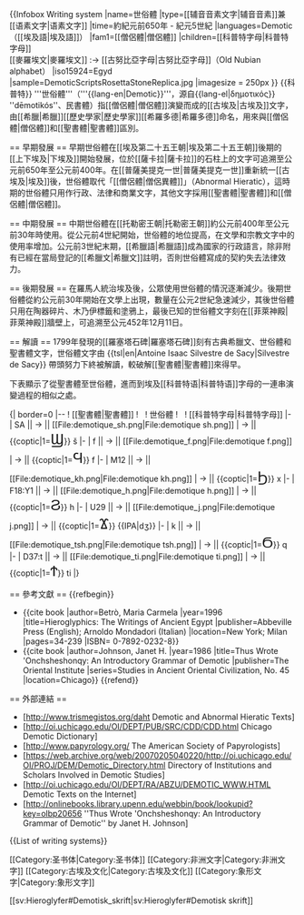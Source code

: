 {{Infobox Writing system
|name=世俗體
|type=[[辅音音素文字|辅音音素]]兼[[语素文字|语素文字]]
|time=約紀元前650年 - 紀元5世紀
|languages=Demotic（[[埃及語|埃及語]]）
|fam1=[[僧侶體|僧侶體]]
|children=[[科普特字母|科普特字母]] <br />
[[麥羅埃文|麥羅埃文]]
:→  [[古努比亞字母|古努比亞字母]]（Old Nubian alphabet）
|iso15924=Egyd
|sample=DemoticScriptsRosettaStoneReplica.jpg
|imagesize   = 250px
}}
{{科普特}}
'''世俗體'''（'''{{lang-en|Demotic}}'''，源自{{lang-el|δημοτικός}} ''dēmotikós''、民書體）指[[僧侶體|僧侶體]]演變而成的[[古埃及|古埃及]]文字，由[[希臘|希臘]][[歷史學家|歷史學家]][[希羅多德|希羅多德]]命名，用來與[[僧侶體|僧侶體]]和[[聖書體|聖書體]]區別。

== 早期發展 ==
早期世俗體在[[埃及第二十五王朝|埃及第二十五王朝]]後期的[[上下埃及|下埃及]]開始發展，位於[[薩卡拉|薩卡拉]]的石柱上的文字可追溯至公元前650年至公元前400年。在[[普薩美提克一世|普薩美提克一世]]重新統一[[古埃及|埃及]]後，世俗體取代「[[僧侶體|僧侶異體]]」（Abnormal Hieratic），這時期的世俗體只用作行政、法律和商業文字，其他文字採用[[聖書體|聖書體]]和[[僧侶體|僧侶體]]。

== 中期發展 ==
中期世俗體在[[托勒密王朝|托勒密王朝]]約公元前400年至公元前30年時使用。從公元前4世紀開始，世俗體的地位提高，在文學和宗教文字中的使用率增加。公元前3世紀末期，[[希臘語|希臘語]]成為國家的行政語言，除非附有已經在當局登記的[[希臘文|希臘文]]註明，否則世俗體寫成的契約失去法律效力。

== 後期發展 ==
在羅馬人統治埃及後，公眾使用世俗體的情況逐漸減少。後期世俗體從約公元前30年開始在文學上出現，數量在公元2世紀急速減少，其後世俗體只用在陶器碎片、木乃伊標籤和塗鴉上，最後已知的世俗體文字刻在[[菲萊神殿|菲萊神殿]]牆壁上，可追溯至公元452年12月11日。

== 解讀 ==
1799年發現的[[羅塞塔石碑|羅塞塔石碑]]刻有古典希臘文、世俗體和聖書體文字，世俗體文字由 {{tsl|en|Antoine Isaac Silvestre de Sacy|Silvestre de Sacy}} 帶頭努力下終被解讀，較破解[[聖書體|聖書體]]來得早。

下表顯示了從聖書體至世俗體，進而到埃及[[科普特语|科普特语]]字母的一連串演變過程的相似之處。

{| border=0
|--
! [[聖書體|聖書體]]
!  
! 世俗體
!  
! [[科普特字母|科普特字母]]
|-
| <hiero>SA</hiero> || → || [[File:demotique_sh.png|File:demotique sh.png]]
| → || {{coptic|1=<span style="font-size:190%;">Ϣ</span>}} š
|-
| <hiero>f</hiero> || → || [[File:demotique_f.png|File:demotique f.png]]
| → || {{coptic|1=<span style="font-size:190%;">Ϥ</span>}} f
|-
| <hiero>M12</hiero> || → || [[File:demotique_kh.png|File:demotique kh.png]]
| → || {{coptic|1=<span style="font-size:190%;">Ϧ</span>}} x
|-
| <hiero>F18:Y1</hiero> || → || [[File:demotique_h.png|File:demotique h.png]]
| → || {{coptic|1=<span style="font-size:190%;">Ϩ</span>}} h
|-
| <hiero>U29</hiero> || → || [[File:demotique_j.png|File:demotique j.png]]
| → || {{coptic|1=<span style="font-size:190%;">Ϫ</span>}} {{IPA|dʒ}}
|-
| <hiero>k</hiero> || → || [[File:demotique_tsh.png|File:demotique tsh.png]]
| → || {{coptic|1=<span style="font-size:190%;">Ϭ</span>}} q
|-
| <hiero>D37:t</hiero> || → || [[File:demotique_ti.png|File:demotique ti.png]]
| → || {{coptic|1=<span style="font-size:190%;">Ϯ</span>}} ti
|}

== 參考文獻 ==
{{refbegin}}
* {{cite book |author=Betrò, Maria Carmela |year=1996 |title=Hieroglyphics: The Writings of Ancient Egypt |publisher=Abbeville Press (English); Arnoldo Mondadori (Italian) |location=New York; Milan |pages=34-239 |ISBN= 0-7892-0232-8}}
* {{cite book |author=Johnson, Janet H. |year=1986 |title=Thus Wrote 'Onchsheshonqy: An Introductory Grammar of Demotic |publisher=The Oriental Institute |series=Studies in Ancient Oriental Civilization, No. 45 |location=Chicago}}
{{refend}}

== 外部連結 ==
* [http://www.trismegistos.org/daht Demotic and Abnormal Hieratic Texts]
* [http://oi.uchicago.edu/OI/DEPT/PUB/SRC/CDD/CDD.html Chicago Demotic Dictionary]
* [http://www.papyrology.org/ The American Society of Papyrologists]
* [https://web.archive.org/web/20070205040220/http://oi.uchicago.edu/OI/PROJ/DEM/Demotic_Directory.html Directory of Institutions and Scholars Involved in Demotic Studies]
* [http://oi.uchicago.edu/OI/DEPT/RA/ABZU/DEMOTIC_WWW.HTML Demotic Texts on the Internet]
* [http://onlinebooks.library.upenn.edu/webbin/book/lookupid?key=olbp20656 ''Thus Wrote 'Onchsheshonqy: An Introductory Grammar of Demotic'' by Janet H. Johnson]

{{List of writing systems}}


[[Category:圣书体|Category:圣书体]]
[[Category:非洲文字|Category:非洲文字]]
[[Category:古埃及文化|Category:古埃及文化]]
[[Category:象形文字|Category:象形文字]]

[[sv:Hieroglyfer#Demotisk_skrift|sv:Hieroglyfer#Demotisk skrift]]